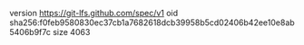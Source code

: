 version https://git-lfs.github.com/spec/v1
oid sha256:f0feb9580830ec37cb1a7682618dcb39958b5cd02406b42ee10e8ab5406b9f7c
size 4063
